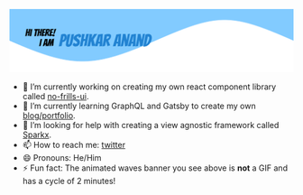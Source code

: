 ![Pushkar Anand](https://raw.githubusercontent.com/pushkar8723/pushkar8723/master/banner.svg)

- 🔭 I’m currently working on creating my own react component library called [no-frills-ui](https://no-frills-ui.netlify.app/).
- 🌱 I’m currently learning GraphQL and Gatsby to create my own [blog/portfolio](https://abstracted.in).
- 🤔 I’m looking for help with creating a view agnostic framework called [Sparkx](https://github.com/pushkar8723/sparkx).
- 📫 How to reach me: [twitter](https://twitter.com/pushkar8723)
- 😄 Pronouns: He/Him
- ⚡ Fun fact: The animated waves banner you see above is **not** a GIF and has a cycle of 2 minutes!

<!--
**pushkar8723/pushkar8723** is a ✨ _special_ ✨ repository because its `README.md` (this file) appears on your GitHub profile.

Here are some ideas to get you started:

- 🔭 I’m currently working on ...
- 🌱 I’m currently learning ...
- 👯 I’m looking to collaborate on ...
- 🤔 I’m looking for help with ...
- 💬 Ask me about ...
- 📫 How to reach me: ...
- 😄 Pronouns: ...
- ⚡ Fun fact: ...
-->
